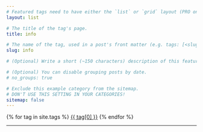 ```yaml
---
# Featured tags need to have either the `list` or `grid` layout (PRO only).
layout: list

# The title of the tag's page.
title: info

# The name of the tag, used in a post's front matter (e.g. tags: [<slug>]).
slug: info

# (Optional) Write a short (~150 characters) description of this featured tag.

# (Optional) You can disable grouping posts by date.
# no_groups: true

# Exclude this example category from the sitemap.
# DON'T USE THIS SETTING IN YOUR CATEGORIES!
sitemap: false
---
```

<div class="tags-expo-list">
  {% for tag in site.tags %}
  <a href="/posts/tag-{{ tag[0] | slugify }}" class="post-tag">{{ tag[0] }}</a>
  {% endfor %}
</div>
<hr/>
